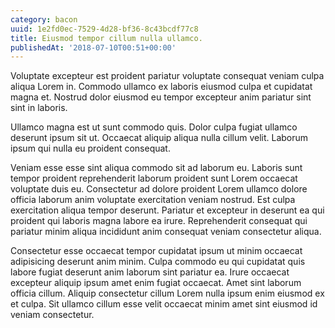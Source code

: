 ```yaml
---
category: bacon
uuid: 1e2fd0ec-7529-4d28-bf36-8c43bcdf77c8
title: Eiusmod tempor cillum nulla ullamco.
publishedAt: '2018-07-10T00:51+00:00'
---
```


Voluptate excepteur est proident pariatur voluptate consequat veniam culpa aliqua Lorem in. Commodo ullamco ex laboris eiusmod culpa et cupidatat magna et. Nostrud dolor eiusmod eu tempor excepteur anim pariatur sint sint in laboris.

Ullamco magna est ut sunt commodo quis. Dolor culpa fugiat ullamco deserunt ipsum sit ut. Occaecat aliquip aliqua nulla cillum velit. Laborum ipsum qui nulla eu proident consequat.

Veniam esse esse sint aliqua commodo sit ad laborum eu. Laboris sunt tempor proident reprehenderit laborum proident sunt Lorem occaecat voluptate duis eu. Consectetur ad dolore proident Lorem ullamco dolore officia laborum anim voluptate exercitation veniam nostrud. Est culpa exercitation aliqua tempor deserunt. Pariatur et excepteur in deserunt ea qui proident qui laboris magna labore ea irure. Reprehenderit consequat qui pariatur minim aliqua incididunt anim consequat veniam consectetur aliqua.

Consectetur esse occaecat tempor cupidatat ipsum ut minim occaecat adipisicing deserunt anim minim. Culpa commodo eu qui cupidatat quis labore fugiat deserunt anim laborum sint pariatur ea. Irure occaecat excepteur aliquip ipsum amet enim fugiat occaecat. Amet sint laborum officia cillum. Aliquip consectetur cillum Lorem nulla ipsum enim eiusmod ex et culpa. Sit ullamco cillum esse velit occaecat minim amet sint eiusmod id veniam consectetur.
